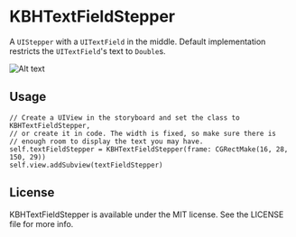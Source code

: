 # KBHTextFieldStepper

A `UIStepper` with a `UITextField` in the middle. Default implementation restricts the `UITextField`'s text to `Double`s.

![Alt text](https://github.com/keithbhunter/KBHTextFieldStepper/blob/master/Images/TextFieldStepper.png "KBHTextFieldStepper")


## Usage

```
// Create a UIView in the storyboard and set the class to KBHTextFieldStepper,
// or create it in code. The width is fixed, so make sure there is
// enough room to display the text you may have.
self.textFieldStepper = KBHTextFieldStepper(frame: CGRectMake(16, 28, 150, 29))
self.view.addSubview(textFieldStepper)
``` 

## License

KBHTextFieldStepper is available under the MIT license. See the LICENSE file for more info.